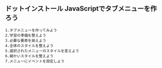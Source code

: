 ## ドットインストール JavaScriptでタブメニューを作ろう
```
1.タブメニューを作ってみよう
2.学習の準備を整えよう
3.必要な要素を揃えよう
4.全体のスタイルを整えよう
5.選択されたメニューのスタイルを変えよう
6.細かいスタイルを整えよう
7.メニューにイベントを設定しよう
```